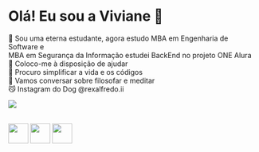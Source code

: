 <h1>Olá! Eu sou a Viviane 👋</h1> 

🌱 Sou uma eterna estudante, agora estudo MBA em Engenharia de Software e <br>
    MBA em Segurança da Informação
    estudei BackEnd no projeto ONE Alura <br>
👯 Coloco-me à disposição de ajudar <br>
🤔 Procuro simplificar a vida e os códigos <br>
💬 Vamos conversar sobre filosofar e meditar <br>
😼 Instagram do Dog @rexalfredo.ii<br>

<p>
<img loading="lazy" src="http://img.shields.io/static/v1?label=STATUS&message=EM%20DESENVOLVIMENTO&color=GREEN&style=for-the-badge"/>
</p>

<div style="display: inline_block"><br>
  <img src="https://cdn.jsdelivr.net/gh/devicons/devicon/icons/javascript/javascript-plain.svg" width="40" height="40"/> 
  
  <img src="https://cdn.jsdelivr.net/gh/devicons/devicon/icons/html5/html5-plain-wordmark.svg" width="40" height="40"/>

  <img src="https://cdn.jsdelivr.net/gh/devicons/devicon/icons/css3/css3-plain-wordmark.svg" width="40" height="40"/>
          
          
          
          
</div>


